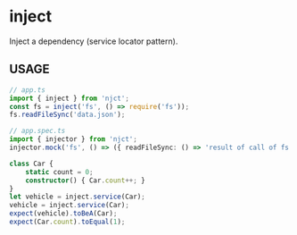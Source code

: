 # inject
Inject a dependency (service locator pattern).

## USAGE
```ts
// app.ts
import { inject } from 'njct';
const fs = inject('fs', () => require('fs'));
fs.readFileSync('data.json');

// app.spec.ts
import { injector } from 'njct';
injector.mock('fs', () => ({ readFileSync: () => 'result of call of fs.readFileSync()' }));
```

```ts
class Car {
    static count = 0;
    constructor() { Car.count++; }
}
let vehicle = inject.service(Car);
vehicle = inject.service(Car);
expect(vehicle).toBeA(Car);
expect(Car.count).toEqual(1);
```
